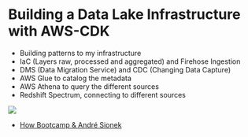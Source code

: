 # Building a Data Lake Infrastructure with AWS-CDK

* Building patterns to my infrastructure
* IaC (Layers raw, processed and aggregated) and Firehose Ingestion
* DMS (Data Migration Service) and CDC (Changing Data Capture)
* AWS Glue to catalog the metadata
* AWS Athena to query the different sources
* Redshift Spectrum, connecting to different sources

<img src="https://github.com/cathfoliveira/data_platform_bootcamp/blob/main/Workflows%-%Data%Lake%and%Redshift%Spectrum.png">

- [How Bootcamp & André Sionek](https://learn.howedu.com.br/curso/engenharia-de-dados)
